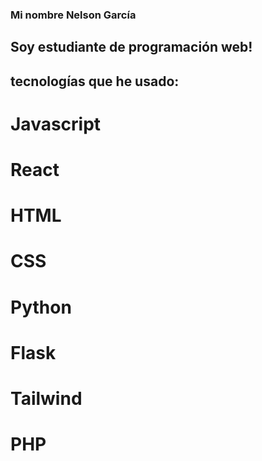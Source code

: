 ### Mi nombre Nelson García 
## Soy estudiante de programación web!

## tecnologías que he usado:

# Javascript
# React
# HTML
# CSS
# Python
# Flask
# Tailwind
# PHP

<!--
**Nelson1411/Nelson1411** is a ✨ _special_ ✨ repository because its `README.md` (this file) appears on your GitHub profile.

Here are some ideas to get you started:

- 🔭 I’m currently working on ...
- 🌱 I’m currently learning ...
- 👯 I’m looking to collaborate on ...
- 🤔 I’m looking for help with ...
- 💬 Ask me about ...
- 📫 How to reach me: ...
- 😄 Pronouns: ...
- ⚡ Fun fact: ...
-->
